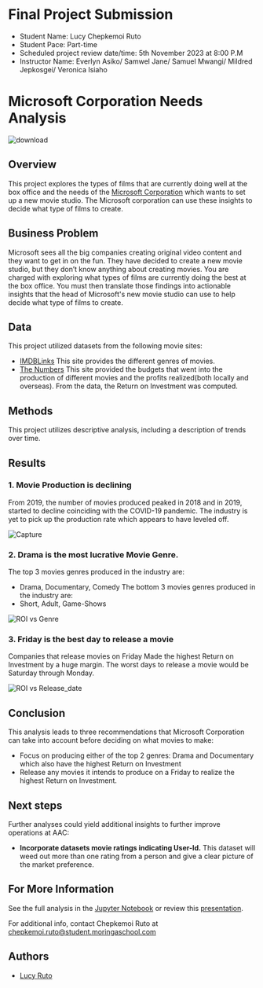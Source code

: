 
# Final Project Submission

* Student Name: Lucy Chepkemoi Ruto
* Student Pace: Part-time
* Scheduled project review date/time: 5th November 2023 at 8:00 P.M
* Instructor Name: Everlyn Asiko/ Samwel Jane/ Samuel Mwangi/ Mildred Jepkosgei/ Veronica Isiaho


# Microsoft Corporation Needs Analysis
![download](https://github.com/LCR2022/dsc-phase-1-project/assets/99391873/17753733-f5f2-4cff-b67b-f91b8cb10818)
## Overview
This project explores the types of films that are currently doing well at the box office and  the needs of the [Microsoft Corporation](https://www.microsoft.com/) which wants to set up a new movie studio. The Microsoft corporation can use these insights to decide what type of films to create.

## Business Problem
Microsoft sees all the big companies creating original video content and they want to get in on the fun. They have decided to create a new movie studio, but they don’t know anything about creating movies. You are charged with exploring what types of films are currently doing the best at the box office. You must then translate those findings into actionable insights that the head of Microsoft's new movie studio can use to help decide what type of films to create.

## Data
This project utilized datasets from the following movie sites:
* [IMDBLinks](https://www.imdb.com/)
This site provides the different genres of movies.
* [The Numbers](https://www.the-numbers.com/)
This site provided the budgets that went into the production of different movies and the profits realized(both locally and overseas). From the data, the Return on Investment was computed.

## Methods
This project utilizes descriptive analysis, including a description of trends over time.

## Results
### 1. Movie Production is declining
From 2019, the number of movies produced peaked in 2018 and in 2019, started to decline coinciding with the COVID-19 pandemic. The industry is yet to pick up the production rate which appears to have leveled off.

![Capture](https://github.com/LCR2022/dsc-phase-1-project/assets/99391873/bcda43f4-68e7-4a13-9011-ab94a7fa9a96)

### 2. Drama is the most lucrative Movie Genre.
The top 3 movies genres produced in the industry are:
* Drama, Documentary, Comedy 
The bottom 3 movies genres produced in the industry are:
* Short, Adult, Game-Shows

![ROI vs Genre](https://github.com/LCR2022/dsc-phase-1-project/assets/99391873/669b118c-5a33-4d2a-97c9-c937c77a037b)

### 3. Friday is the best day to release a movie

Companies that release movies on Friday Made the highest Return on Investment by a huge margin. The worst days to release a movie would be Saturday through Monday.

![ROI vs Release_date](https://github.com/LCR2022/dsc-phase-1-project/assets/99391873/310631de-1dd2-4a19-a523-fd3a9828a66f)

## Conclusion
This analysis leads to three recommendations that Microsoft Corporation can take into account before deciding on what movies to make:

* Focus on producing either of the top 2 genres: Drama and Documentary which also have the highest Return on Investment
* Release any movies it intends to produce on a Friday to realize the highest Return on Investment.

## Next steps
Further analyses could yield additional insights to further improve operations at AAC:

* **Incorporate datasets movie ratings indicating User-Id.** This dataset will weed out more than one rating from a person and give a clear picture of the market preference.

## For More Information
See the full analysis in the [Jupyter Notebook](./Microsoft-needs-analysis.ipynb) or review this [presentation](./Microsoft_Needs_Presentation.pdf).

For additional info, contact Chepkemoi Ruto at [chepkemoi.ruto@student.moringaschool.com](mailto:chepkemoi.ruto@student.moringaschool.com)


## Authors

- [Lucy Ruto](https://github.com/LCR2022)

